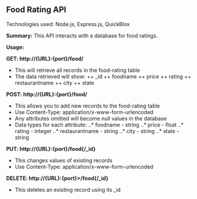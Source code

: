 ## Food Rating API

Technologies used: Node.js, Express.js, QuickBlox

**Summary:** This API interacts with a database for food ratings.

**Usage:**

**GET: http://{URL}:{port}/food/**
+ This will retrieve all records in the food-rating table
+ The data retrieved will show:
++ _id
++ foodname
++ price
++ rating
++ restaurantname
++ city
++ state

**POST: http://{URL}:{port}/food/**
+ This allows you to add new records to the food-rating table
+ Use Content-Type: application/x-www-form-urlencoded
+ Any attributes omitted will become null values in the database
+ Data types for each attribute:
..* foodname - string
..* price - float
..* rating - integer
..* restaurantname - string
..* city - string
..* state - string

**PUT: http://{URL}:{port}/food{/_id}**
+ This changes values of existing records
+ Use Content-Type: application/x-www-form-urlencoded

**DELETE: http://{URL}:{port}>/food{/_id}**
+ This deletes an existing record using its _id